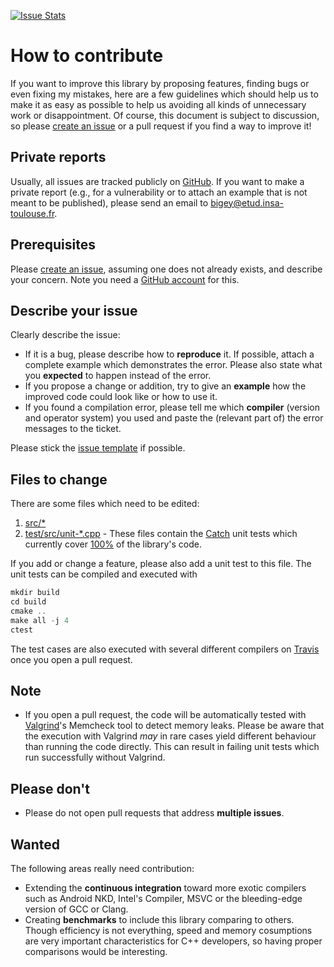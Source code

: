 [![Issue Stats](http://issuestats.com/github/terae/graph/badge/pr?style=flat)](http://issuestats.com/github/terae/graph)

# How to contribute
If you want to improve this library by proposing features, finding bugs or even fixing my mistakes, here are a few guidelines which should help us to make it as easy as possible to help us avoiding all kinds of unnecessary work or disappointment.
Of course, this document is subject to discussion, so please [create an issue](https://github.com/terae/graph/issues/new) or a pull request if you find a way to improve it!

## Private reports
Usually, all issues are tracked publicly on [GitHub](https://github.com/terae/graph/issues). If you want to make a private report (e.g., for a vulnerability or to attach an example that is not meant to be published), please send an email to <bigey@etud.insa-toulouse.fr>.

## Prerequisites
Please [create an issue](https://github.com/nlohmann/terae/graph/new), assuming one does not already exists, and describe your concern. Note you need a [GitHub account](https://github.com/) for this.

## Describe your issue
Clearly describe the issue:
* If it is a bug, please describe how to **reproduce** it. If possible, attach a complete example which demonstrates the error. Please also state what you **expected** to happen instead of the error.
* If you propose a change or addition, try to give an **example** how the improved code could look like or how to use it.
* If you found a compilation error, please tell me which **compiler** (version and operator system) you used and paste the (relevant part of) the error messages to the ticket.

Please stick the [issue template](https://github.com/terae/graph/blob/dev/.github/ISSUE_TEMPLATE.md) if possible.

## Files to change
There are some files which need to be edited:
1. [src/*](https://github.com/terae/graph/blob/dev/src)
2. [test/src/unit-*.cpp](https://github.com/terae/graph/blob/dev/test/src) - These files contain the [Catch](https://github.com/catchorg/Catch2) unit tests which currently cover [100%](https://codecov.io/gh/Terae/Graph) of the library's code.

If you add or change a feature, please also add a unit test to this file. The unit tests can be compiled and executed with

```c++
mkdir build
cd build
cmake ..
make all -j 4
ctest
```

The test cases are also executed with several different compilers on [Travis](https://travis-ci.org/terae/graph) once you open a pull request.

## Note
* If you open a pull request, the code will be automatically tested with [Valgrind](http://valgrind.org/)'s Memcheck tool to detect memory leaks. Please be aware that the execution with Valgrind _may_ in rare cases yield different behaviour than running the code directly. This can result in failing unit tests which run successfully without Valgrind.
<!-- * There is a Makefile target `make pretty` which runs [Artistic Style](http://astyle.sourceforge.net/) to fix indentation. If possible, run it before opening the pull request. Otherwise, I shall run it afterward. -->

## Please don't
* Please do not open pull requests that address **multiple issues**.

## Wanted
The following areas really need contribution:
* Extending the **continuous integration** toward more exotic compilers such as Android NKD, Intel's Compiler, MSVC or the bleeding-edge version of GCC or Clang.
* Creating **benchmarks** to include this library comparing to others. Though efficiency is not everything, speed and memory cosumptions are very important characteristics for C++ developers, so having proper comparisons would be interesting.
